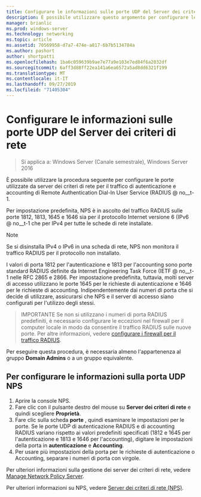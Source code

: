 ```yaml
---
title: Configurare le informazioni sulle porte UDP del Server dei criteri di rete
description: È possibile utilizzare questo argomento per configurare le porte utilizzate da server dei criteri di rete per il traffico di autenticazione e accounting di Remote Authentication Dial-In User Service (RADIUS) in Windows Server 2016.
manager: brianlic
ms.prod: windows-server
ms.technology: networking
ms.topic: article
ms.assetid: 70569958-d7a7-474e-a817-6b7b5134784a
ms.author: pashort
author: shortpatti
ms.openlocfilehash: 1ba6c059639b9ae7e77a9e103e7ed84f6a2032df
ms.sourcegitcommit: 6aff3d88ff22ea141a6ea6572a5ad8dd6321f199
ms.translationtype: MT
ms.contentlocale: it-IT
ms.lasthandoff: 09/27/2019
ms.locfileid: "71405304"
---
```

# <a name="configure-nps-udp-port-information"></a>Configurare le informazioni sulle porte UDP del Server dei criteri di rete

>Si applica a: Windows Server (Canale semestrale), Windows Server 2016

È possibile utilizzare la procedura seguente per configurare le porte utilizzate da server dei criteri di rete per il traffico di autenticazione e accounting di Remote Authentication Dial-In User Service \(RADIUS @ no__t-1.

Per impostazione predefinita, NPS è in ascolto del traffico RADIUS sulle porte 1812, 1813, 1645 e 1646 sia per il protocollo Internet versione 6 \(IPv6 @ no__t-1 che per IPv4 per tutte le schede di rete installate.

>[!NOTE]
>Se si disinstalla IPv4 o IPv6 in una scheda di rete, NPS non monitora il traffico RADIUS per il protocollo non installato.

I valori di porta 1812 per l'autenticazione e 1813 per l'accounting sono porte standard RADIUS definite da Internet Engineering Task Force \(IETF @ no__t-1 nelle RFC 2865 e 2866. Per impostazione predefinita, tuttavia, molti server di accesso utilizzano le porte 1645 per le richieste di autenticazione e 1646 per le richieste di accounting. Indipendentemente dai numeri di porta che si decide di utilizzare, assicurarsi che NPS e il server di accesso siano configurati per l'utilizzo degli stessi.

>IMPORTANTE Se non si utilizzano i numeri di porta RADIUS predefiniti, è necessario configurare le eccezioni nel firewall per il computer locale in modo da consentire il traffico RADIUS sulle nuove porte. Per altre informazioni, vedere [configurare i firewall per il traffico RADIUS](nps-firewalls-configure.md).

Per eseguire questa procedura, è necessaria almeno l'appartenenza al gruppo **Domain Admins** o a un gruppo equivalente.

## <a name="to-configure-nps-udp-port-information"></a>Per configurare le informazioni sulla porta UDP NPS 

1. Aprire la console NPS.
2. Fare clic con il pulsante destro del mouse su **Server dei criteri di rete** e quindi scegliere **Proprietà**.
3. Fare clic sulla scheda **porte** , quindi esaminare le impostazioni per le porte. Se le porte UDP di autenticazione RADIUS e di accounting RADIUS variano rispetto ai valori predefiniti specificati (1812 e 1645 per l'autenticazione e 1813 e 1646 per l'accounting), digitare le impostazioni della porta in **autenticazione** e **Accounting**.
4. Per usare più impostazioni della porta per le richieste di autenticazione o Accounting, separare i numeri di porta con virgole.

Per ulteriori informazioni sulla gestione dei server dei criteri di rete, vedere [Manage Network Policy Server](nps-manage-top.md).

Per ulteriori informazioni su NPS, vedere [Server dei criteri di rete (NPS)](nps-top.md).
